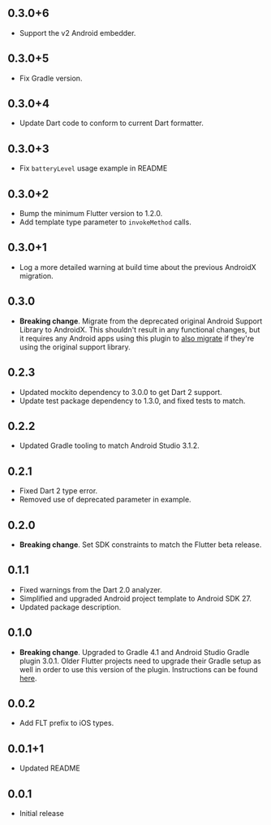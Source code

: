 ## 0.3.0+6

* Support the v2 Android embedder.

## 0.3.0+5

* Fix Gradle version.

## 0.3.0+4

* Update Dart code to conform to current Dart formatter.

## 0.3.0+3

* Fix `batteryLevel` usage example in README

## 0.3.0+2

* Bump the minimum Flutter version to 1.2.0.
* Add template type parameter to `invokeMethod` calls.

## 0.3.0+1

* Log a more detailed warning at build time about the previous AndroidX
  migration.

## 0.3.0

* **Breaking change**. Migrate from the deprecated original Android Support
  Library to AndroidX. This shouldn't result in any functional changes, but it
  requires any Android apps using this plugin to [also
  migrate](https://developer.android.com/jetpack/androidx/migrate) if they're
  using the original support library.

## 0.2.3

* Updated mockito dependency to 3.0.0 to get Dart 2 support.
* Update test package dependency to 1.3.0, and fixed tests to match.

## 0.2.2

* Updated Gradle tooling to match Android Studio 3.1.2.

## 0.2.1

* Fixed Dart 2 type error.
* Removed use of deprecated parameter in example.

## 0.2.0

* **Breaking change**. Set SDK constraints to match the Flutter beta release.

## 0.1.1

* Fixed warnings from the Dart 2.0 analyzer.
* Simplified and upgraded Android project template to Android SDK 27.
* Updated package description.

## 0.1.0

* **Breaking change**. Upgraded to Gradle 4.1 and Android Studio Gradle plugin
  3.0.1. Older Flutter projects need to upgrade their Gradle setup as well in
  order to use this version of the plugin. Instructions can be found
  [here](https://github.com/flutter/flutter/wiki/Updating-Flutter-projects-to-Gradle-4.1-and-Android-Studio-Gradle-plugin-3.0.1).

## 0.0.2

* Add FLT prefix to iOS types.

## 0.0.1+1

* Updated README

## 0.0.1

* Initial release
